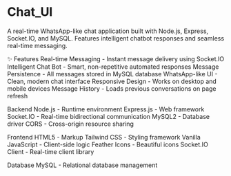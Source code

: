 # Chat_UI
A real-time WhatsApp-like chat application built with Node.js, Express, Socket.IO, and MySQL. Features intelligent chatbot responses and seamless real-time messaging.

✨ Features
Real-time Messaging - Instant message delivery using Socket.IO
Intelligent Chat Bot - Smart, non-repetitive automated responses
Message Persistence - All messages stored in MySQL database
WhatsApp-like UI - Clean, modern chat interface
Responsive Design - Works on desktop and mobile devices
Message History - Loads previous conversations on page refresh

Backend
Node.js - Runtime environment
Express.js - Web framework
Socket.IO - Real-time bidirectional communication
MySQL2 - Database driver
CORS - Cross-origin resource sharing

Frontend
HTML5 - Markup
Tailwind CSS - Styling framework
Vanilla JavaScript - Client-side logic
Feather Icons - Beautiful icons
Socket.IO Client - Real-time client library

Database
MySQL - Relational database management


